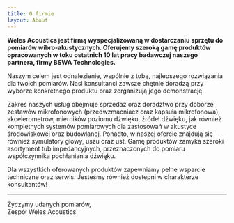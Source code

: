 ```yaml
---
title: O firmie
layout: About
---
```


**Weles Acoustics jest firmą wyspecjalizowaną w dostarczaniu sprzętu do pomiarów wibro-akustycznych. Oferujemy szeroką gamę produktów opracowanych w toku ostatnich 10 lat pracy badawczej naszego partnera, firmy BSWA Technologies.**

Naszym celem jest odnalezienie, wspólnie z tobą, najlepszego rozwiązania dla twoich pomiarów. Nasi konsultanci zawsze chętnie doradzą przy wyborze konkretnego produktu oraz zorganizują jego demonstrację.

Zakres naszych usług obejmuje sprzedaż oraz doradztwo przy doborze zestawów mikrofonowych (przedwzmacniacz oraz kapsuła mikrofonowa), akcelerometrów, mierników poziomu dźwięku, źródeł dźwięku, jak również kompletnych systemów pomiarowych dla zastosowań w akustyce środowiskowej oraz budowlanej. Ponadto, w naszej ofercie znajdują się również symulatory głowy, uszu oraz ust. Gamę produktów zamyka szeroki asortyment tub impedancyjnych, przeznaczonych do pomiaru współczynnika pochłaniania dźwięku.

<!-- – Pełna oferta Weles Acoustics dostępna [tutaj](/products). -->

Dla wszystkich oferowanych produktów zapewniamy pełne wsparcie techniczne oraz serwis. Jesteśmy również dostępni w charakterze konsultantów!

---

Życzymy udanych pomiarów,  
Zespół Weles Acoustics
